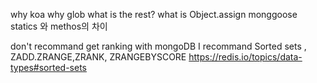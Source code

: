 why koa
why glob
what is the rest?
what is Object.assign
monggoose statics 와 methos의 차이

don't recommand get ranking with mongoDB
I recommand Sorted sets , ZADD.ZRANGE,ZRANK, ZRANGEBYSCORE 
https://redis.io/topics/data-types#sorted-sets